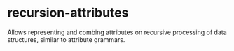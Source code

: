 recursion-attributes
====================

Allows representing and combing attributes on recursive processing of data structures, similar to attribute grammars.